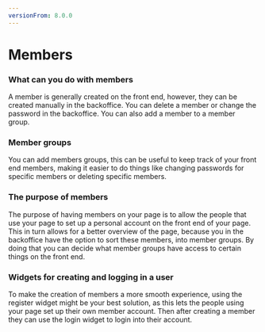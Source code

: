```yaml
---
versionFrom: 8.0.0
---
```


# Members

### What can you do with members

A member is generally created on the front end, however, they can be created manually in the backoffice.
You can delete a member or change the password in the backoffice.
You can also add a member to a member group.

### Member groups

You can add members groups, this can be useful to keep track of your front end members, making it easier to do things like changing passwords for specific members or deleting specific members.

### The purpose of members

The purpose of having members on your page is to allow the people that use your page to set up a personal account on the front end of your page.
This in turn allows for a better overview of the page, because you in the backoffice have the option to sort these members, into member groups. By doing that you can decide what member groups have access to certain things on the front end.

### Widgets for creating and logging in a user

To make the creation of members a more smooth experience, using the register widget might be your best solution, as this lets the people using your page set up their own member account.
Then after creating a member they can use the login widget to login into their account.
